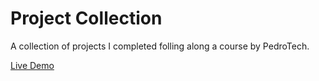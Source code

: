 # Project Collection

A collection of projects I completed folling along a course by PedroTech. 

[Live Demo](https://g1deondt.github.io/pedro-react/)
